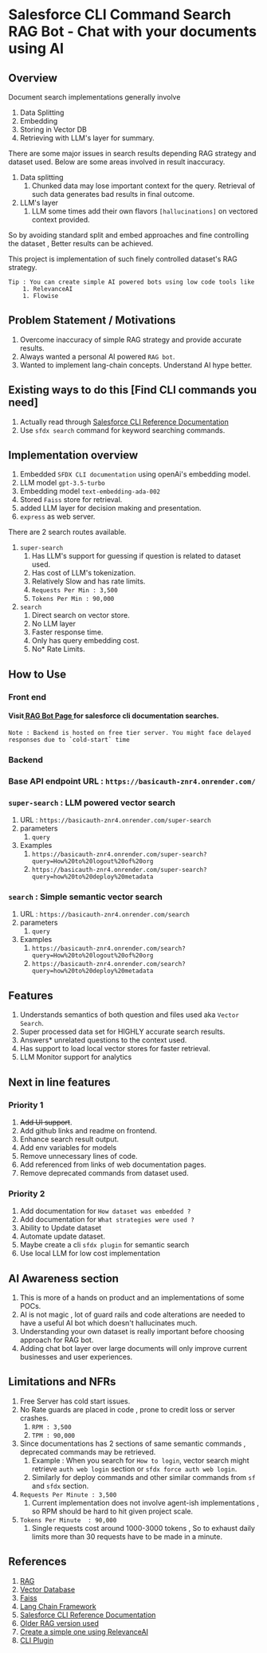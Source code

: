 # Salesforce CLI Command Search RAG Bot - Chat with your documents using AI

## Overview 
Document search implementations generally involve
1. Data Splitting 
1. Embedding
1. Storing in Vector DB
1. Retrieving with LLM's layer for summary.

There are some major issues in search results depending RAG strategy and dataset used. Below are some areas involved in result inaccuracy.
1. Data splitting
    1. Chunked data may lose important context for the query. Retrieval of such data generates bad results in final outcome.
1. LLM's layer
    1. LLM some times add their own flavors `[hallucinations]` on vectored context provided.

So by avoiding standard split and embed approaches and fine controlling the dataset , Better results can be achieved.

This project is implementation of such finely controlled dataset's RAG strategy.

    Tip : You can create simple AI powered bots using low code tools like 
        1. RelevanceAI
        1. Flowise

## Problem Statement / Motivations
1. Overcome inaccuracy of simple RAG strategy and provide accurate results.  
1. Always wanted a personal AI powered `RAG bot`.
1. Wanted to implement lang-chain concepts. Understand AI hype better.

## Existing ways to do this [Find CLI commands you need]
1. Actually read through [Salesforce CLI Reference Documentation](https://resources.docs.salesforce.com/246/latest/en-us/sfdc/pdf/sfdx_CLI_reference.pdf)
1. Use `sfdx search` command for keyword searching commands.

## Implementation overview
1. Embedded `SFDX CLI documentation` using openAi's embedding model.
1. LLM model `gpt-3.5-turbo`
1. Embedding model `text-embedding-ada-002` 
1. Stored `Faiss` store for retrieval.
1. added LLM layer for decision making and presentation.
1. `express` as web server.

There are 2 search routes available.

1. `super-search`
    1. Has LLM's support for guessing if question is related to dataset used.
    1. Has cost of LLM's tokenization.
    1. Relatively Slow and has rate limits.
    1. `Requests Per Min : 3,500`
    1. `Tokens Per Min : 90,000`
1. `search` 
    1. Direct search on vector store.
    1. No LLM layer
    1. Faster response time.
    1. Only has query embedding cost.
    1. No* Rate Limits.

## How to Use

### Front end

#### Visit[ RAG Bot Page ](https://shreyas-girjapure.github.io/Salesforce-CLI-RAG-Bot/) for salesforce cli documentation searches.

    Note : Backend is hosted on free tier server. You might face delayed responses due to `cold-start` time

### Backend
### Base API endpoint URL : `https://basicauth-znr4.onrender.com/`

### `super-search` : LLM powered vector search
1. URL : `https://basicauth-znr4.onrender.com/super-search`
1. parameters
    1. `query`
1. Examples 
    1. `https://basicauth-znr4.onrender.com/super-search?query=How%20to%20logout%20of%20org`
    1. `https://basicauth-znr4.onrender.com/super-search?query=how%20to%20deploy%20metadata`

### `search` : Simple semantic vector search
1. URL : `https://basicauth-znr4.onrender.com/search`
1. parameters
    1. `query`
1. Examples 
    1. `https://basicauth-znr4.onrender.com/search?query=How%20to%20logout%20of%20org`
    1. `https://basicauth-znr4.onrender.com/search?query=how%20to%20deploy%20metadata`

## Features
1. Understands semantics of both question and files used aka `Vector Search`.
1. Super processed data set for HIGHLY accurate search results.
1. Answers* unrelated questions to the context used.
1. Has support to load local vector stores for faster retrieval.
1. LLM Monitor support for analytics

## Next in line features  
### Priority 1
1. ~~Add UI support~~.
1. Add github links and readme on frontend.
1. Enhance search result output.
1. Add env variables for models
1. Remove unnecessary lines of code.
1. Add referenced from links of web documentation pages.
1. Remove deprecated commands from dataset used.

### Priority 2
1. Add documentation for `How dataset was embedded ?`
1. Add documentation for `What strategies were used ?`
1. Ability to Update dataset
1. Automate update dataset.
1. Maybe create a cli `sfdx plugin` for semantic search
1. Use local LLM for low cost implementation

## AI Awareness section
1. This is more of a hands on product and an implementations of some POCs.
1. AI is not magic , lot of guard rails and code alterations are needed to have a useful AI bot which doesn't hallucinates much.
1. Understanding your own dataset is really important before choosing approach for RAG bot. 
1. Adding chat bot layer over large documents will only improve current businesses and user experiences.

## Limitations and NFRs
1. Free Server has cold start issues.
1. No Rate guards are placed in code , prone to credit loss or server crashes.
    1. `RPM : 3,500`        
    1. `TPM : 90,000` 
1. Since documentations has 2 sections of same semantic commands , deprecated commands may be retrieved.
    1. Example : When you search for `How to login`, vector search might retrieve 
    `auth web login` section or  `sfdx force auth web login`.
    1. Similarly for deploy commands and other similar commands from `sf` and `sfdx` section.
1. `Requests Per Minute : 3,500`
    1. Current implementation does not involve agent-ish implementations , so RPM should be hard to hit given project scale.       
1. `Tokens Per Minute  : 90,000`
    1. Single requests cost around 1000-3000 tokens , So to exhaust daily limits
    more than 30 requests have to be made in a minute.


## References
1. [RAG](https://www.hopsworks.ai/dictionary/retrieval-augmented-generation-llm#:~:text=Retrieval%2Daugmented%20generation%20(RAG),%2C%20and%20recent%2Frelevant%20dataset.)
1. [Vector Database](https://www.pinecone.io/learn/vector-database/)
1. [Faiss](https://engineering.fb.com/2017/03/29/data-infrastructure/faiss-a-library-for-efficient-similarity-search/)
1. [Lang Chain Framework](https://js.langchain.com/docs/get_started)
1. [Salesforce CLI Reference Documentation](https://resources.docs.salesforce.com/246/latest/en-us/sfdc/pdf/sfdx_CLI_reference.pdf)
1. [Older RAG version used](https://app.relevanceai.com/form/d7b62b/ae1d1b0e-7ea9-4744-8af2-c2f45b2c417e)
1. [Create a simple one using RelevanceAI](https://app.relevanceai.com/)
1. [CLI Plugin](https://developer.salesforce.com/docs/atlas.en-us.sfdx_cli_plugins.meta/sfdx_cli_plugins/cli_plugins_architecture_sf_cli.htm)
